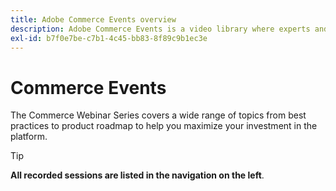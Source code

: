 ```yaml
---
title: Adobe Commerce Events overview
description: Adobe Commerce Events is a video library where experts and peers have shared their thoughts and ideas on how to Commerce.
exl-id: b7f0e7be-c7b1-4c45-bb83-8f89c9b1ec3e
---
```

# Commerce Events

The Commerce Webinar Series covers a wide range of topics from best practices to product roadmap to help you maximize your investment in the platform.

<!---
<table>
<tr>
  <td>
    <img alt="Content and Commerce" src="./../assets/commerce.png" />
    <div>
      <strong>Content and Commerce</strong>
    </div>
    <p>
    <em>Create and manage a range of engaging websites, mobile apps, and forms. Plus learn to build multi-channel commerce experiences on a single platform with our flexible, AI-powered commerce solution.</em>
    <p>
    <a href="https://experienceleague.adobe.com/docs/skill-builder-events/skill-builder/content-and-commerce/overview.html" class="spectrum-Button spectrum-Button--outline spectrum-Button--primary spectrum-Button--sizeM">
      <span class="spectrum-Button-label has-no-wrap has-text-weight-bold">Browse Sessions</span>
    </a>
  </td>
  <td>
    <img alt="Customer journeys" src="./../assets/customer-journey.png" />
    <div>
      <strong>Customer journeys</strong>
    </div>
    <p>
    <em>Develop real-time customer profiles by pulling data from all sources to create personalized, cross-channel journeys.</em>
    <p>
    <a href="https://experienceleague.adobe.com/docs/skill-builder-events/skill-builder/customer-journeys/overview.html" class="spectrum-Button spectrum-Button--outline spectrum-Button--primary spectrum-Button--sizeM">
      <span class="spectrum-Button-label has-no-wrap has-text-weight-bold">Browse Sessions</span>
    </a>
  </td>
  <td>
    <img alt="Data and insights" src="./../assets/data-insights.png" />
    <div>
      <strong>Data and insights</strong>
    </div>
    <p>
    <em>Drive real-time personalization on any channel using online and offline data insights across your entire organization.</em>
    <p>
    <a href="https://experienceleague.adobe.com/docs/skill-builder-events/skill-builder/data-and-insights/overview.html" class="spectrum-Button spectrum-Button--outline spectrum-Button--primary spectrum-Button--sizeM">
      <span class="spectrum-Button-label has-no-wrap has-text-weight-bold">Browse Sessions</span>
    </a>
  </td>  
</tr>
</table>
--->

>[!TIP]
>
>**All recorded sessions are listed in the navigation on the left**.
